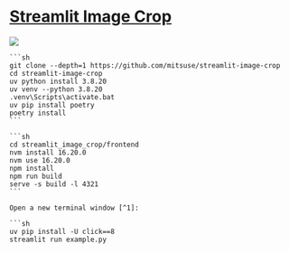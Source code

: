 # [Streamlit Image Crop](https://github.com/mitsuse/streamlit-image-crop)

![](https://img.shields.io/github/license/mitsuse/streamlit-image-crop)

````{tab} From source
```sh
git clone --depth=1 https://github.com/mitsuse/streamlit-image-crop
cd streamlit-image-crop
uv python install 3.8.20
uv venv --python 3.8.20
.venv\Scripts\activate.bat
uv pip install poetry
poetry install
```

```sh
cd streamlit_image_crop/frontend
nvm install 16.20.0
nvm use 16.20.0
npm install
npm run build
serve -s build -l 4321
```

Open a new terminal window [^1]:

```sh
uv pip install -U click==8
streamlit run example.py
````

[^1]: [click.get_os_args is deprecated on module 'click 8.1.0'](https://github.com/streamlit/streamlit/issues/4555)